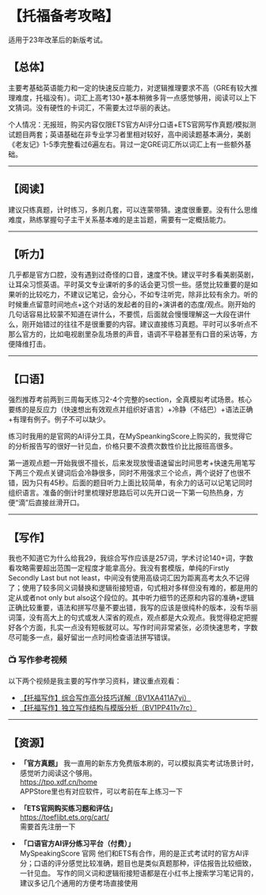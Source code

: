 # 【托福备考攻略】

适用于23年改革后的新版考试。

## 【总体】

主要考基础英语能力和一定的快速反应能力，对逻辑推理要求不高（GRE有较大推理难度，托福没有）。词汇上高考130+基本稍微多背一点感觉够用，阅读可以上下文猜词。没有硬性的卡词汇，不需要太过华丽的表达。

个人情况：无报班，购买内容仅限ETS官方AI评分口语+ETS官网写作真题/模拟测试题目两套；英语基础在非专业学习者里相对较好，高中阅读题基本满分，美剧《老友记》1-5季完整看过6遍左右。背过一定GRE词汇所以词汇上有一些额外基础。

---

## 【阅读】

建议只练真题，计时练习，多刷几套，可以连蒙带猜。速度很重要。没有什么思维难度，熟练掌握句子主干关系基本难的是主旨题，需要有一定概括能力。

---

## 【听力】

几乎都是官方口腔，没有遇到过奇怪的口音，速度不快。建议平时多看美剧英剧，让耳朵习惯英语。平时英文专业课听的多的话会更习惯一些。感觉比较重要的是如果听的比较吃力，不建议记笔记，会分心，不如专注听完，除非比较有余力。听的时候重点留意时间地点+这个对话的发起者的目的+演讲者的态度/观点。刚开始的几句话容易比较蒙不知道在讲什么，不要慌，后面就会慢慢理解这一大段在讲什么，刚开始错过的往往不是很重要的内容。建议直接练习真题。平时可以多听点不那么官方的，比如电视剧里杂乱场景的声音，语调不平稳甚至有口音的采访等，方便降维打击。

---

## 【口语】

强烈推荐考前两到三周每天练习2-4个完整的section，全真模拟考试场景。核心要练的是反应力（快速想出有效观点并组织好语言）+冷静（不结巴）+语法正确+有理有例子。例子不可以缺少。

练习时我用的是官网的AI评分工具，在MySpeankingScore上购买的，我觉得它的分析报告写的很好一针见血，价格只要不浪费次数性价比比报班高很多。

第一道观点题一开始我很不擅长，后来发现放慢语速留出时间思考+快速先用笔写下两三个观点关键词后会冷静很多，同时不用强求三个论点，两个说好了也很不错，因为只有45秒。后面的题目听力上面比较简单，有余力的话可以记笔记同时组织语言。准备的倒计时里梳理好思路后可以先开口说一下第一句热热身，方便“滴”后直接丝滑开口。

---

## 【写作】

我也不知道它为什么给我29，我综合写作应该是257词，学术讨论140+词，字数看攻略需要超出范围一定程度才能拿高分。我没有套模版，单纯的Firstly Secondly Last but not least，中间没有使用高级词汇因为距离高考太久不记得了；使用了较多同义词替换和逻辑衔接短语，句式相对多样但没有难的，都是用的定从或者not only but also这个段位的。其中听力细节的还原和内容的准确+逻辑正确比较重要，语法和拼写尽量不要出错，我写的应该是很纯朴的版本，没有华丽词藻，没有高大上的句式或发人深省的观点，观点都是大众观点。我觉得稳定把握好各个方面，扎实一点没有短板就可以。写作时间非常紧张，必须快速思考，字数尽可能多一点，最好留出一点时间检查语法拼写错误。

### 📺 写作参考视频

以下两个视频是我主要的写作学习资料，建议重点观看：

- [【托福写作】综合写作高分技巧详解（BV1XA411A7yi）](https://www.bilibili.com/video/BV1XA411A7yi/?spm_id_from=333.1391.0.0&vd_source=2347c699c40e3a971470bde33b0f40de)
- [【托福写作】独立写作结构与模版分析（BV1PP411v7rc）](https://www.bilibili.com/video/BV1PP411v7rc/?spm_id_from=333.1391.0.0&p=2)

---

## 【资源】

- **「官方真题」** 我一直用的新东方免费版本刷的，可以模拟真实考试场景计时，感觉听力阅读这个够用。  
  https://tpo.xdf.cn/home  
  APPStore里也有对应软件，可以考前在车上练习一下  

- **「ETS官网购买练习题和评估」**  
  https://toeflibt.ets.org/cart/  
  需要首先注册一下  

- **「口语官方AI评分练习平台（付费）」**  
  MySpeakingScore 官网 他们和ETS有合作，用的是正式考试时的官方AI评分；口语的评分感觉比较准确，题目也是类似真题那种，评估报告比较细致，一针见血。
  写作的同义词和逻辑衔接短语都是在小红书上搜索学习笔记背的，建议多记几个通用的方便考场直接使用
